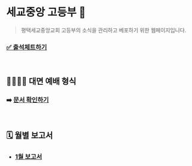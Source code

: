 # 세교중앙 고등부 💒

> 평택세교중앙교회 고등부의 소식을 관리하고 베포하기 위한 웹페이지입니다.

### [✅ 출석체트하기](https://docs.google.com/forms/d/e/1FAIpQLSdmMcQhoDTCAHbbvIfKA1jvuDgvxNysO0BFU0CcGOT4Mvck7A/viewform?usp=sf_link)

<br>

## 👨‍👩‍👧‍👦 대면 예배 형식

### 	➡️ [문서 확인하기](/고등부_오프라인예배_플랫폼.html)

<br>

## 🗓 월별 보고서

- ### [1월 보고서](/고등부_1월.html)

